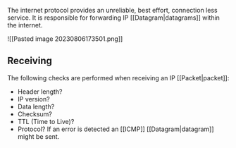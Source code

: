 The internet protocol provides an unreliable, best effort, connection less service. It is responsible for forwarding IP [[Datagram|datagrams]] within the internet.

![[Pasted image 20230806173501.png]]

## Receiving

The following checks are performed when receiving an IP [[Packet|packet]]:

- Header length?
- IP version?
- Data length?
- Checksum?
- TTL (Time to Live)?
- Protocol?
  If an error is detected an [[ICMP]] [[Datagram|datagram]] might be sent.
